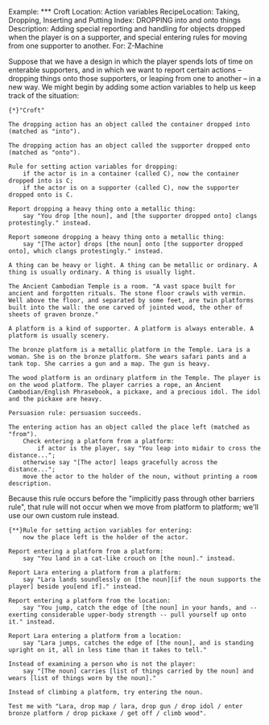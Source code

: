 Example: *** Croft
Location: Action variables
RecipeLocation: Taking, Dropping, Inserting and Putting
Index: DROPPING into and onto things
Description: Adding special reporting and handling for objects dropped when the player is on a supporter, and special entering rules for moving from one supporter to another.
For: Z-Machine

  
Suppose that we have a design in which the player spends lots of time on enterable supporters, and in which we want to report certain actions – dropping things onto those supporters, or leaping from one to another – in a new way. We might begin by adding some action variables to help us keep track of the situation:

  

``` inform7
{*}"Croft"

The dropping action has an object called the container dropped into (matched as "into").

The dropping action has an object called the supporter dropped onto (matched as "onto").

Rule for setting action variables for dropping:
	if the actor is in a container (called C), now the container dropped into is C;
	if the actor is on a supporter (called C), now the supporter dropped onto is C.

Report dropping a heavy thing onto a metallic thing:
	say "You drop [the noun], and [the supporter dropped onto] clangs protestingly." instead.

Report someone dropping a heavy thing onto a metallic thing:
	say "[The actor] drops [the noun] onto [the supporter dropped onto], which clangs protestingly." instead.

A thing can be heavy or light. A thing can be metallic or ordinary. A thing is usually ordinary. A thing is usually light.

The Ancient Cambodian Temple is a room. "A vast space built for ancient and forgotten rituals. The stone floor crawls with vermin. Well above the floor, and separated by some feet, are twin platforms built into the wall: the one carved of jointed wood, the other of sheets of graven bronze."

A platform is a kind of supporter. A platform is always enterable. A platform is usually scenery.

The bronze platform is a metallic platform in the Temple. Lara is a woman. She is on the bronze platform. She wears safari pants and a tank top. She carries a gun and a map. The gun is heavy.

The wood platform is an ordinary platform in the Temple. The player is on the wood platform. The player carries a rope, an Ancient Cambodian/English Phrasebook, a pickaxe, and a precious idol. The idol and the pickaxe are heavy.

Persuasion rule: persuasion succeeds.

The entering action has an object called the place left (matched as "from").
	Check entering a platform from a platform:
		if actor is the player, say "You leap into midair to cross the distance...";
	otherwise say "[The actor] leaps gracefully across the distance...";
	move the actor to the holder of the noun, without printing a room description.
```

  
Because this rule occurs before the "implicitly pass through other barriers rule", that rule will not occur when we move from platform to platform; we'll use our own custom rule instead.

  

``` inform7
{**}Rule for setting action variables for entering:
	now the place left is the holder of the actor.

Report entering a platform from a platform:
	say "You land in a cat-like crouch on [the noun]." instead.

Report Lara entering a platform from a platform:
	say "Lara lands soundlessly on [the noun][if the noun supports the player] beside you[end if]." instead.

Report entering a platform from the location:
	say "You jump, catch the edge of [the noun] in your hands, and -- exerting considerable upper-body strength -- pull yourself up onto it." instead.

Report Lara entering a platform from a location:
	say "Lara jumps, catches the edge of [the noun], and is standing upright on it, all in less time than it takes to tell."

Instead of examining a person who is not the player:
	say "[The noun] carries [list of things carried by the noun] and wears [list of things worn by the noun]."

Instead of climbing a platform, try entering the noun.

Test me with "Lara, drop map / lara, drop gun / drop idol / enter bronze platform / drop pickaxe / get off / climb wood".
```

